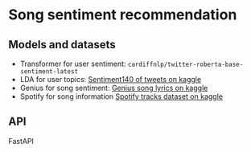 # Song sentiment recommendation

## Models and datasets

- Transformer for user sentiment: `cardiffnlp/twitter-roberta-base-sentiment-latest`
- LDA for user topics: [Sentiment140 of tweets on kaggle](https://www.kaggle.com/datasets/kazanova/sentiment140)
- Genius for song sentiment: [Genius song lyrics on kaggle](https://www.kaggle.com/datasets/carlosgdcj/genius-song-lyrics-with-language-information)
- Spotify for song information [Spotify tracks dataset on kaggle](https://www.kaggle.com/datasets/maharshipandya/-spotify-tracks-dataset)

## API

FastAPI
